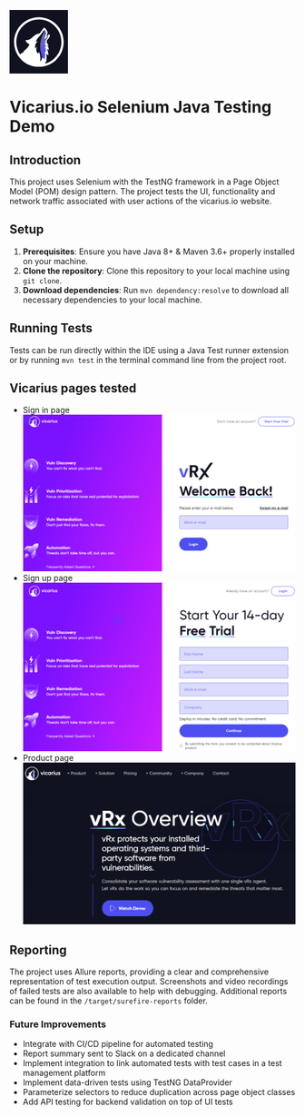 
![Vicarius](assets/Vicarius%20logo.png "Vicarius Product")
# Vicarius.io Selenium Java Testing Demo

## Introduction
This project uses Selenium with the TestNG framework in a Page Object Model (POM) design pattern. The project tests the UI, functionality and network traffic associated with user actions of the vicarius.io website.

## Setup
1. **Prerequisites**: Ensure you have Java 8+ & Maven 3.6+ properly installed on your machine.
2. **Clone the repository**: Clone this repository to your local machine using `git clone`.
3. **Download dependencies**: Run `mvn dependency:resolve` to download all necessary dependencies to your local machine.

## Running Tests
Tests can be run directly within the IDE using a Java Test runner extension or by running `mvn test` in the terminal command line from the project root. 

## Vicarius pages tested

* Sign in page ![Vicarius](assets/Vicarius%20sign%20in.png "Vicarius Product")
* Sign up page ![Vicarius](assets/Vicarius%20sign%20up.png "Vicarius Product")
* Product page ![Vicarius](assets/Vicarius%20product.png "Vicarius Product")

## Reporting
The project uses Allure reports, providing a clear and comprehensive representation of test execution output. Screenshots and video recordings of failed tests are also available to help with debugging. Additional reports can be found in the `/target/surefire-reports` folder.

### Future Improvements
* Integrate with CI/CD pipeline for automated testing
* Report summary sent to Slack on a dedicated channel
* Implement integration to link automated tests with test cases in a test management platform
* Implement data-driven tests using TestNG DataProvider
* Parameterize selectors to reduce duplication across page object classes
* Add API testing for backend validation on top of UI tests
